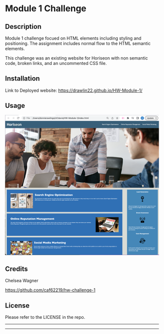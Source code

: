 # Module 1 Challenge

## Description

Module 1 challenge focued on HTML elements including styling and positioning. The assignment includes normal flow to the HTML semantic elements.

This challenge was an existing website for Horiseon with non semantic code, broken links, and an uncommented CSS file.


## Installation

Link to Deployed website:
https://drawlin22.github.io/HW-Module-1/

## Usage

![Alt text](assets/Images/SC%20Deployment.png)

## Credits


Chelsea Wagner

https://github.com/caf62219/hw-challenge-1

## License

Please refer to the LICENSE in the repo.

---
---